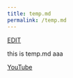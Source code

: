 ```yaml
---
title: temp.md
permalink: /temp.md
---
```


<a href="https://github.com/javacommons/javacommons.github.io/blob/main/temp.md">EDIT</a>

this is temp.md aaa

<a target="_blank" href="https://www.youtube.com/">YouTube</a>
